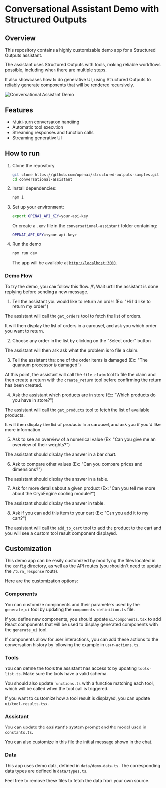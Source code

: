 # Conversational Assistant Demo with Structured Outputs

## Overview

This repository contains a highly customizable demo app for a Structured Outputs assistant.

The assistant uses Structured Outputs with tools, making reliable workflows possible, including when there are multiple steps.

It also showcases how to do generative UI, using Structured Outputs to reliably generate components that will be rendered recursively.

![Conversational Assistant Demo](./public/screenshot.jpg)

## Features

- Multi-turn conversation handling
- Automatic tool execution
- Streaming responses and function calls
- Streaming generative UI

## How to run

1. Clone the repository:

   ```bash
   git clone https://github.com/openai/structured-outputs-samples.git
   cd conversational-assistant
   ```

2. Install dependencies:

   ```bash
   npm i
   ```

3. Set up your environment:

   ```bash
   export OPENAI_API_KEY=your-api-key
   ```

   Or create a `.env` file in the `conversational-assistant` folder containing:

   ```bash
   OPENAI_API_KEY=<your-api-key>
   ```

4. Run the demo

   ```bash
   npm run dev
   ```

   The app will be available at [`http://localhost:3000`](http://localhost:3000).

### Demo Flow

To try the demo, you can follow this flow.
/!\ Wait until the assistant is done replying before sending a new message.

1. Tell the assistant you would like to return an order (Ex: "Hi I'd like to return my order")

The assistant will call the `get_orders` tool to fetch the list of orders.

It will then display the list of orders in a carousel, and ask you which order you want to return.

2. Choose any order in the list by clicking on the "Select order" button

The assistant will then ask ask what the problem is to file a claim.

3. Tell the assistant that one of the order items is damaged (Ex: "The quantum processor is damaged")

At this point, the assistant will call the `file_claim` tool to file the claim and then create a return with the `create_return` tool before confirming the return has been created.

4. Ask the assistant which products are in store (Ex: "Which products do you have in store?")

The assistant will call the `get_products` tool to fetch the list of available products.

It will then display the list of products in a carousel, and ask you if you'd like more information.

5. Ask to see an overview of a numerical value (Ex: "Can you give me an overview of their weights?")

The assistant should display the answer in a bar chart.

6. Ask to compare other values (Ex: "Can you compare prices and dimensions?")

The assistant should display the answer in a table.

7. Ask for more details about a given product (Ex: "Can you tell me more about the CryoEngine cooling module?")

The assistant should display the answer in table.

8. Ask if you can add this item to your cart (Ex: "Can you add it to my cart?")

The assistant will call the `add_to_cart` tool to add the product to the cart and you will see a custom tool result component displayed.

## Customization

This demo app can be easily customized by modifying the files located in the `config` directory, as well as the API routes (you shouldn't need to update the `/turn_response` route).

Here are the customization options:

### Components

You can customize components and their parameters used by the `generate_ui` tool by updating the `components-definition.ts` file.

If you define new components, you should update `ui/components.tsx` to add React components that will be used to display generated components with the `generate_ui` tool.

If components allow for user interactions, you can add these actions to the conversation history by following the example in `user-actions.ts`.

### Tools

You can define the tools the assistant has access to by updating `tools-list.ts`. Make sure the tools have a valid schema.

You should also update `functions.ts` with a function matching each tool, which will be called when the tool call is triggered.

If you want to customize how a tool result is displayed, you can update `ui/tool-results.tsx`.

### Assistant

You can update the assistant's system prompt and the model used in `constants.ts`.

You can also customize in this file the initial message shown in the chat.

### Data

This app uses demo data, defined in `data/demo-data.ts`. The corresponding data types are defined in `data/types.ts`.

Feel free to remove these files to fetch the data from your own source.
